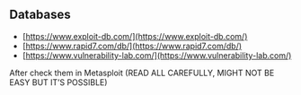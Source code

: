 ## Databases

- [https://www.exploit-db.com/](https://www.exploit-db.com/)
- [https://www.rapid7.com/db/](https://www.rapid7.com/db/)
- [https://www.vulnerability-lab.com/](https://www.vulnerability-lab.com/)

After check them in Metasploit (READ ALL CAREFULLY, MIGHT NOT BE EASY BUT IT’S POSSIBLE)
